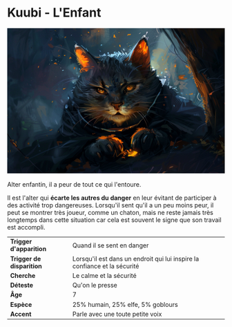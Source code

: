 # Kuubi - L'Enfant
![Kuubi](../../_images/kuubi.png)

Alter enfantin, il a peur de tout ce qui l'entoure.

Il est l'alter qui **écarte les autres du danger** en leur évitant de participer à des activité trop dangereuses. Lorsqu'il sent qu'il a un peu moins peur, il peut se montrer très joueur, comme un chaton, mais ne reste jamais très longtemps dans cette situation car cela est souvent le signe que son travail est accompli.

| | |
| - | - |
| **Trigger d'apparition** | Quand il se sent en danger |
| **Trigger de disparition** | Lorsqu'il est dans un endroit qui lui inspire la confiance et la sécurité |
| **Cherche** | Le calme et la sécurité |
| **Déteste** | Qu'on le presse |
| **Âge** | 7 |
| **Espèce** | 25% humain, 25% elfe, 5% goblours |
| **Accent** | Parle avec une toute petite voix |
